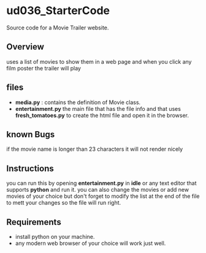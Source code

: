 # ud036_StarterCode
Source code for a Movie Trailer website.

## Overview
uses a list of movies to show them in a web page and when you click any film poster the trailer will play

## files
* **media.py** : contains the definition of Movie class.
* **entertainment.py** the main file that has the file info and that uses **fresh_tomatoes.py** to create the html file and open it in the browser.

## known Bugs
if the movie name is longer than 23 characters it will not render nicely

## Instructions
you can run this by opening **entertainment.py** in **idle** or any text editor that supports **python** and run it.
you can also change the movies or add new movies of your choice but don't forget to modify the list at the end of the file to mett your changes so the file will run right.

## Requirements
* install python on your machine.
* any modern web browser of your choice will work just well.